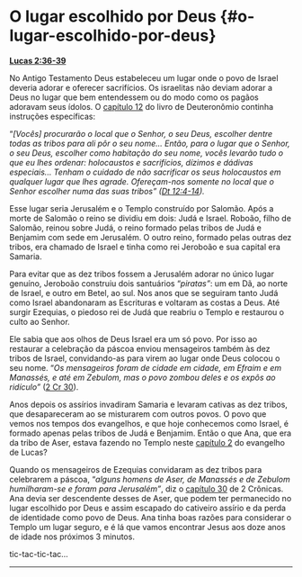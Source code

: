 # O lugar escolhido por Deus {#o-lugar-escolhido-por-deus}

[**Lucas 2:36-39**](http://bibliaonline.com.br/acf/lc/2/36-39)

No Antigo Testamento Deus estabeleceu um lugar onde o povo de Israel deveria adorar e oferecer sacrifícios. Os israelitas não deviam adorar a Deus no lugar que bem entendessem ou do modo como os pagãos adoravam seus ídolos. O [capítulo 12](http://bibliaonline.com.br/acf/dt/12) do livro de Deuteronômio continha instruções específicas:

“_[Vocês] procurarão o local que o Senhor, o seu Deus, escolher dentre todas as tribos para ali pôr o seu nome... Então, para o lugar que o Senhor, o seu Deus, escolher como habitação do seu nome, vocês levarão tudo o que eu lhes ordenar: holocaustos e sacrifícios, dízimos e dádivas especiais... Tenham o cuidado de não sacrificar os seus holocaustos em qualquer lugar que lhes agrade. Ofereçam-nos somente no local que o Senhor escolher numa das suas tribos” (_[_Dt 12:4-14_](http://bibliaonline.com.br/acf/dt/12/4-14)_)._

Esse lugar seria Jerusalém e o Templo construído por Salomão. Após a morte de Salomão o reino se dividiu em dois: Judá e Israel. Roboão, filho de Salomão, reinou sobre Judá, o reino formado pelas tribos de Judá e Benjamim com sede em Jerusalém. O outro reino, formado pelas outras dez tribos, era chamado de Israel e tinha como rei Jeroboão e sua capital era Samaria.

Para evitar que as dez tribos fossem a Jerusalém adorar no único lugar genuíno, Jeroboão construiu dois santuários “_piratas”_: um em Dã, ao norte de Israel, e outro em Betel, ao sul. Nos anos que se seguiram tanto Judá como Israel abandonaram as Escrituras e voltaram as costas a Deus. Até surgir Ezequias, o piedoso rei de Judá que reabriu o Templo e restaurou o culto ao Senhor.

Ele sabia que aos olhos de Deus Israel era um só povo. Por isso ao restaurar a celebração da páscoa enviou mensageiros também às dez tribos de Israel, convidando-as para virem ao lugar onde Deus colocou o seu nome. “_Os mensageiros foram de cidade em cidade, em Efraim e em Manassés, e até em Zebulom, mas o povo zombou deles e os expôs ao ridículo”_ ([2 Cr 30](http://bibliaonline.com.br/acf/2cr/30/)).

Anos depois os assírios invadiram Samaria e levaram cativas as dez tribos, que desapareceram ao se misturarem com outros povos. O povo que vemos nos tempos dos evangelhos, e que hoje conhecemos como Israel, é formado apenas pelas tribos de Judá e Benjamim. Então o que Ana, que era da tribo de Aser, estava fazendo no Templo neste [capítulo 2](http://bibliaonline.com.br/acf/lc/2) do evangelho de Lucas?

Quando os mensageiros de Ezequias convidaram as dez tribos para celebrarem a páscoa, “_alguns homens de Aser, de Manassés e de Zebulom humilharam-se e foram para Jerusalém”_, diz o [capítulo 30](http://bibliaonline.com.br/acf/2cr/30) de 2 Crônicas. Ana devia ser descendente desses de Aser, que podem ter permanecido no lugar escolhido por Deus e assim escapado do cativeiro assírio e da perda de identidade como povo de Deus. Ana tinha boas razões para considerar o Templo um lugar seguro, e é lá que vamos encontrar Jesus aos doze anos de idade nos próximos 3 minutos.

tic-tac-tic-tac...

*****